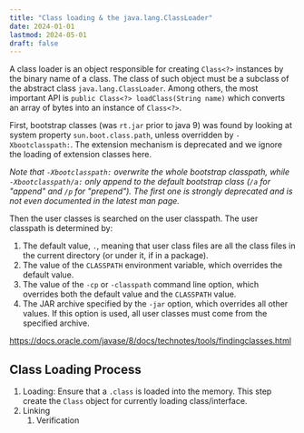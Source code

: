 ```yaml
---
title: "Class loading & the java.lang.ClassLoader"
date: 2024-01-01
lastmod: 2024-05-01
draft: false
---
```


A class loader is an object responsible for creating `Class<?>` instances by the binary name of a class.
The class of such object must be a subclass of the abstract class `java.lang.ClassLoader`. Among others, the most
important API is `public Class<?> loadClass(String name)` which converts an array of bytes into an instance of `Class<?>`.

First, bootstrap classes (was `rt.jar` prior to java 9) was found by looking at system property `sun.boot.class.path`, unless overridden by `-Xbootclasspath:`. The extension mechanism is deprecated and we ignore the loading of extension classes here.

*Note that `-Xbootclasspath:` overwrite the whole bootstrap classpath, while `-Xbootclasspath/a:` only append to the default bootstrap class (`/a` for "append" and `/p` for "prepend"). The first one is strongly deprecated and is not even documented in the latest man page.*

Then the user classes is searched on the user classpath. The user classpath is determined by:

1. The default value, `.`, meaning that user class files are all the class files in the current directory (or under it, if in a package).
2. The value of the `CLASSPATH` environment variable, which overrides the default value.
3. The value of the `-cp` or `-classpath` command line option, which overrides both the default value and the `CLASSPATH` value.
4. The JAR archive specified by the `-jar` option, which overrides all other values. If this option is used, all user classes must come from the specified archive.

https://docs.oracle.com/javase/8/docs/technotes/tools/findingclasses.html

## Class Loading Process

1. Loading: Ensure that a `.class` is loaded into the memory. This step create the `Class` object for currently loading class/interface.
2. Linking
    1. Verification
